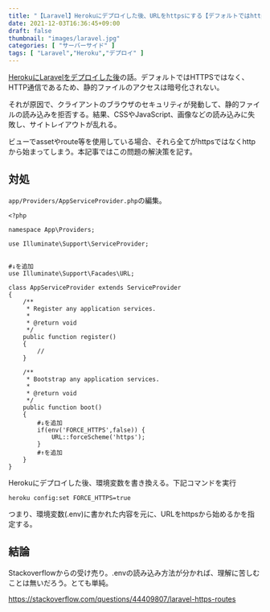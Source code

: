 ```yaml
---
title: "【Laravel】Herokuにデプロイした後、URLをhttpsにする【デフォルトではhttpから始まるため、クライアントのブラウザが静的ファイルの読み込みに失敗する問題の対策】"
date: 2021-12-03T16:36:45+09:00
draft: false
thumbnail: "images/laravel.jpg"
categories: [ "サーバーサイド" ]
tags: [ "Laravel","Heroku","デプロイ" ]
---
```


[HerokuにLaravelをデプロイした後](/post/laravel-heroku-deploy/)の話。デフォルトではHTTPSではなく、HTTP通信であるため、静的ファイルのアクセスは暗号化されない。

それが原因で、クライアントのブラウザのセキュリティが発動して、静的ファイルの読み込みを拒否する。結果、CSSやJavaScript、画像などの読み込みに失敗し、サイトレイアウトが乱れる。

ビューでassetやroute等を使用している場合、それら全てがhttpsではなくhttpから始まってしまう。本記事ではこの問題の解決策を記す。


## 対処

`app/Providers/AppServiceProvider.php`の編集。

    <?php
    
    namespace App\Providers;
    
    use Illuminate\Support\ServiceProvider;
    
    
    #↓を追加
    use Illuminate\Support\Facades\URL;
    
    class AppServiceProvider extends ServiceProvider
    {
        /**
         * Register any application services.
         *
         * @return void
         */
        public function register()
        {
            //
        }
    
        /**
         * Bootstrap any application services.
         *
         * @return void
         */
        public function boot()
        {
            #↓を追加
            if(env('FORCE_HTTPS',false)) {
                URL::forceScheme('https');
            }
            #↑を追加
        }
    }

Herokuにデプロイした後、環境変数を書き換える。下記コマンドを実行

    heroku config:set FORCE_HTTPS=true

つまり、環境変数(.env)に書かれた内容を元に、URLをhttpsから始めるかを指定する。


## 結論

Stackoverflowからの受け売り。.envの読み込み方法が分かれば、理解に苦しむことは無いだろう。とても単純。

https://stackoverflow.com/questions/44409807/laravel-https-routes


